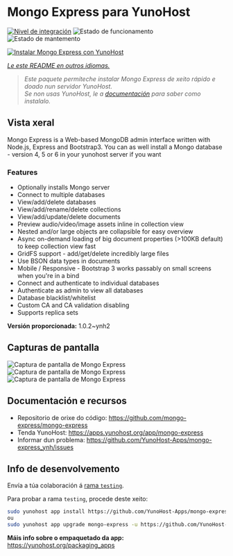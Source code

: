 <!--
NOTA: Este README foi creado automáticamente por <https://github.com/YunoHost/apps/tree/master/tools/readme_generator>
NON debe editarse manualmente.
-->

# Mongo Express para YunoHost

[![Nivel de integración](https://dash.yunohost.org/integration/mongo-express.svg)](https://dash.yunohost.org/appci/app/mongo-express) ![Estado de funcionamento](https://ci-apps.yunohost.org/ci/badges/mongo-express.status.svg) ![Estado de mantemento](https://ci-apps.yunohost.org/ci/badges/mongo-express.maintain.svg)

[![Instalar Mongo Express con YunoHost](https://install-app.yunohost.org/install-with-yunohost.svg)](https://install-app.yunohost.org/?app=mongo-express)

*[Le este README en outros idiomas.](./ALL_README.md)*

> *Este paquete permíteche instalar Mongo Express de xeito rápido e doado nun servidor YunoHost.*  
> *Se non usas YunoHost, le a [documentación](https://yunohost.org/install) para saber como instalalo.*

## Vista xeral

Mongo Express is a Web-based MongoDB admin interface written with Node.js, Express and Bootstrap3.
You can as well install a Mongo database - version 4, 5 or 6 in your yunohost server if you want 

### Features
- Optionally installs Mongo server
- Connect to multiple databases
- View/add/delete databases
- View/add/rename/delete collections
- View/add/update/delete documents
- Preview audio/video/image assets inline in collection view
- Nested and/or large objects are collapsible for easy overview
- Async on-demand loading of big document properties (>100KB default) to keep collection view fast
- GridFS support - add/get/delete incredibly large files
- Use BSON data types in documents
- Mobile / Responsive - Bootstrap 3 works passably on small screens when you're in a bind
- Connect and authenticate to individual databases
- Authenticate as admin to view all databases
- Database blacklist/whitelist
- Custom CA and CA validation disabling
- Supports replica sets


**Versión proporcionada:** 1.0.2~ynh2

## Capturas de pantalla

![Captura de pantalla de Mongo Express](./doc/screenshots/collection-view.png)
![Captura de pantalla de Mongo Express](./doc/screenshots/databases-view.png)
![Captura de pantalla de Mongo Express](./doc/screenshots/document-edit.png)

## Documentación e recursos

- Repositorio de orixe do código: <https://github.com/mongo-express/mongo-express>
- Tenda YunoHost: <https://apps.yunohost.org/app/mongo-express>
- Informar dun problema: <https://github.com/YunoHost-Apps/mongo-express_ynh/issues>

## Info de desenvolvemento

Envía a túa colaboración á [rama `testing`](https://github.com/YunoHost-Apps/mongo-express_ynh/tree/testing).

Para probar a rama `testing`, procede deste xeito:

```bash
sudo yunohost app install https://github.com/YunoHost-Apps/mongo-express_ynh/tree/testing --debug
ou
sudo yunohost app upgrade mongo-express -u https://github.com/YunoHost-Apps/mongo-express_ynh/tree/testing --debug
```

**Máis info sobre o empaquetado da app:** <https://yunohost.org/packaging_apps>
